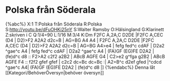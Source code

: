 # Polska från Söderala

{%abc%}
X:1
T:Polska från Söderala
R:Polska
S:http://youtu.be/dFuOHKi25nY
S:Walter Ramsby
O:Hälsingland
G:Klarinett
Z:skriven i C
Q:1/4=90
L:1/16
M:3/4
K:Dm
F2FC A,2A,C D2DE |F2FC A,CEC (D4 | D2)>F2 A2A2 d2c=B | AG=BG A4 A4 | 
F2FC A,2A,C D2DE |F2FC A,CEC (D4 | D2)>F2 A2A2 d2c=B | AG=BG A4>e4 | 
fefg fed^c cdAF | D2a2 ^gae^c A4 | fefg fed^c cdAF | D2a2 ^gae^c A4 |
(FA)GF (EG)FE D2A2 | (fe)d^c d8 :: F2>A2 c2f2 a2B2 | ABcB AGFE G4 |
C2>e2 g^fga g2B2 | ABcB AGFE F4 :: f2f2 gfef gfef | c2c2 dc=Bc dc=Bc :|
A2=B^c d2ef gfed |^cdcd ^gae^c A4| (FA)GF (EG)FE D2A2 | (fe)d^c d8 |]
{%endabc%}
Denna låt [[Kategori/BehöverÖversyn|behöver översyn]]
